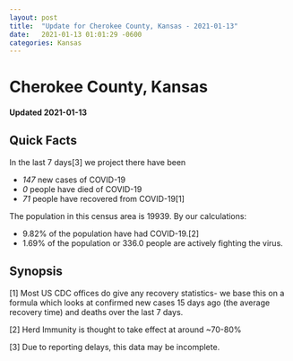 ```yaml
---
layout: post
title:  "Update for Cherokee County, Kansas - 2021-01-13"
date:   2021-01-13 01:01:29 -0600
categories: Kansas
---
```


# Cherokee County, Kansas
#### Updated 2021-01-13

## Quick Facts

In the last 7 days[3] we project there have been
- *147* new cases of COVID-19
- *0* people have died of COVID-19
- *71* people have recovered from COVID-19[1]

The population in this census area is 19939. By our calculations:
- 9.82% of the population have had COVID-19.[2]
- 1.69% of the population or 336.0 people are actively fighting the virus.

## Synopsis




[1] Most US CDC offices do give any recovery statistics- we base this on a formula which looks at confirmed new cases
15 days ago (the average recovery time) and deaths over the last 7 days.

[2] Herd Immunity is thought to take effect at around ~70-80%

[3] Due to reporting delays, this data may be incomplete.
 
    